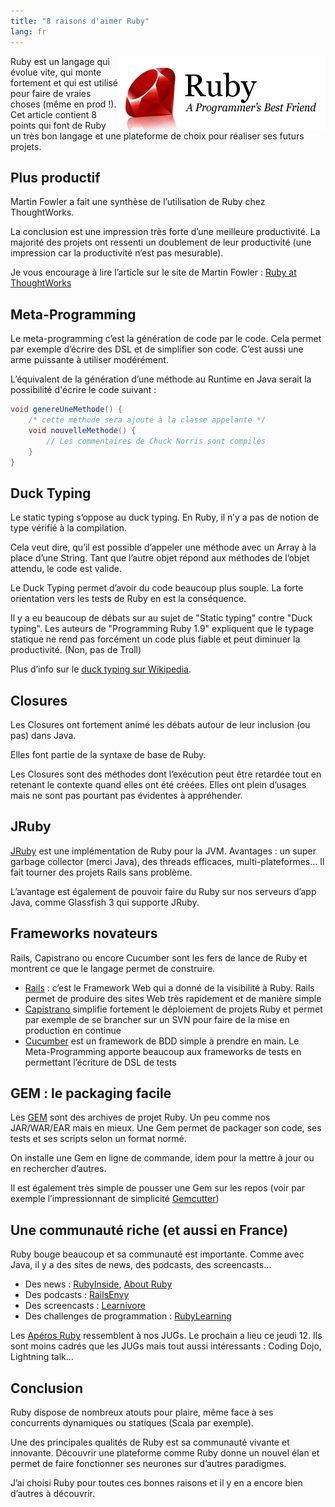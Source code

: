 ```yaml
---
title: "8 raisons d'aimer Ruby"
lang: fr
---
```


<img src="/assets/images/posts/ruby_logo.png" style="float:right"/>
Ruby est un langage qui évolue vite, qui monte fortement et qui est utilisé pour faire de vraies choses (même en prod !). Cet article contient 8 points qui font de Ruby un très bon langage et une plateforme de choix pour réaliser ses futurs projets.

## Plus productif

Martin Fowler a fait une synthèse de l’utilisation de Ruby chez ThoughtWorks.

La conclusion est une impression très forte d’une meilleure productivité. La majorité des projets ont ressenti un doublement de leur productivité (une impression car la productivité n’est pas mesurable).

Je vous encourage à lire l’article sur le site de Martin Fowler : [Ruby at ThoughtWorks](http://martinfowler.com/articles/rubyAtThoughtWorks.html)

## Meta-Programming

Le meta-programming c’est la génération de code par le code. Cela permet par exemple d’écrire des DSL et de simplifier son code. C’est aussi une arme puissante à utiliser modérément.

L’équivalent de la génération d’une méthode au Runtime en Java serait la possibilité d'écrire le code suivant :

```java
void genereUneMethode() {
    /* cette méthode sera ajouté à la classe appelante */
    void nouvelleMethode() {
        // Les commentaires de Chuck Norris sont compilés
    }
}
```

## Duck Typing

Le static typing s’oppose au duck typing. En Ruby, il n’y a pas de notion de type vérifié à la compilation.

Cela veut dire, qu’il est possible d’appeler une méthode avec un Array à la place d’une String. Tant que l’autre objet répond aux méthodes de l’objet attendu, le code est valide.

Le Duck Typing permet d’avoir du code beaucoup plus souple. La forte orientation vers les tests de Ruby en est la conséquence.

Il y a eu beaucoup de débats sur au sujet de "Static typing" contre "Duck typing". Les auteurs de "Programming Ruby 1.9" expliquent que le typage statique ne rend pas forcément un code plus fiable et peut diminuer la productivité. (Non, pas de Troll)

Plus d’info sur le [duck typing sur Wikipedia](http://en.wikipedia.org/wiki/Duck_typing).

## Closures

Les Closures ont fortement animé les débats autour de leur inclusion (ou pas) dans Java.

Elles font partie de la syntaxe de base de Ruby.

Les Closures sont des méthodes dont l’exécution peut être retardée tout en retenant le contexte quand elles ont été créées. Elles ont plein d’usages mais ne sont pas pourtant pas évidentes à appréhender.

## JRuby

[JRuby](http://jruby.org) est une implémentation de Ruby pour la JVM. Avantages : un super garbage collector (merci Java), des threads efficaces, multi-plateformes… Il fait tourner des projets Rails sans problème.

L’avantage est également de pouvoir faire du Ruby sur nos serveurs d’app Java, comme Glassfish 3 qui supporte JRuby.

## Frameworks novateurs

Rails, Capistrano ou encore Cucumber sont les fers de lance de Ruby et montrent ce que le langage permet de construire.

- [Rails](http://rubyonrails.org/) : c’est le Framework Web qui a donné de la visibilité à Ruby. Rails permet de produire des sites Web très rapidement et de manière simple
- [Capistrano](http://www.capify.org/) simplifie fortement le déploiement de projets Ruby et permet par exemple de se brancher sur un SVN pour faire de la mise en production en continue
- [Cucumber](http://cukes.info/) est un framework de BDD simple à prendre en main. Le Meta-Programming apporte beaucoup aux frameworks de tests en permettant l’écriture de DSL de tests

## GEM : le packaging facile

Les [GEM](http://www.rubyfrance.org/documentations/rubygem---introduction/) sont des archives de projet Ruby. Un peu comme nos JAR/WAR/EAR mais en mieux. Une Gem permet de packager son code, ses tests et ses scripts selon un format normé.

On installe une Gem en ligne de commande, idem pour la mettre à jour ou en rechercher d’autres.

Il est également très simple de pousser une Gem sur les repos (voir par exemple l’impressionnant de simplicité [Gemcutter](http://gemcutter.org/))

## Une communauté riche (et aussi en France)

Ruby bouge beaucoup et sa communauté est importante. Comme avec Java, il y a des sites de news, des podcasts, des screencasts...

- Des news : [RubyInside](http://www.rubyinside.com/), [About Ruby](http://ruby.about.com/)
- Des podcasts : [RailsEnvy](http://railsenvy.com/)
- Des screencasts : [Learnivore](http://www.learnivore.com)
- Des challenges de programmation : [RubyLearning](http://rubylearning.com/blog/)

Les [Apéros Ruby](http://www.rubyfrance.org/) ressemblent à nos JUGs. Le prochain a lieu ce jeudi 12. Ils sont moins cadrés que les JUGs mais tout aussi intéressants : Coding Dojo, Lightning talk…

## Conclusion

Ruby dispose de nombreux atouts pour plaire, même face à ses concurrents dynamiques ou statiques (Scala par exemple).

Une des principales qualités de Ruby est sa communauté vivante et innovante. Découvrir une plateforme comme Ruby donne un nouvel élan et permet de faire fonctionner ses neurones sur d’autres paradigmes.

J’ai choisi Ruby pour toutes ces bonnes raisons et il y en a encore bien d’autres à découvrir.
